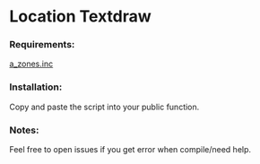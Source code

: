 # Location Textdraw  
  
### Requirements:
[a_zones.inc](https://github.com/AndreT/samp-vortex-rp/blob/master/pawno/include/a_zones.inc)  
  
### Installation:
Copy and paste the script into your public function.
  
### Notes:  
Feel free to open issues if you get error when compile/need help.
